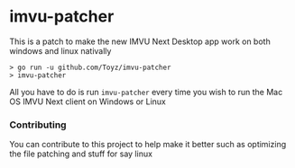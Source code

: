 # imvu-patcher
This is a patch to make the new IMVU Next Desktop app work on both windows and linux nativally

```
> go run -u github.com/Toyz/imvu-patcher
> imvu-patcher
```

All you have to do is run `imvu-patcher` every time you wish to run the Mac OS IMVU Next client on Windows or Linux

### Contributing
You can contribute to this project to help make it better such as optimizing the file patching and stuff for say linux
